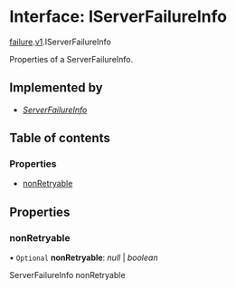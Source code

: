# Interface: IServerFailureInfo

[failure](../modules/proto.temporal.api.failure.md).[v1](../modules/proto.temporal.api.failure.v1.md).IServerFailureInfo

Properties of a ServerFailureInfo.

## Implemented by

* [*ServerFailureInfo*](../classes/proto.temporal.api.failure.v1.serverfailureinfo.md)

## Table of contents

### Properties

- [nonRetryable](proto.temporal.api.failure.v1.iserverfailureinfo.md#nonretryable)

## Properties

### nonRetryable

• `Optional` **nonRetryable**: *null* \| *boolean*

ServerFailureInfo nonRetryable
